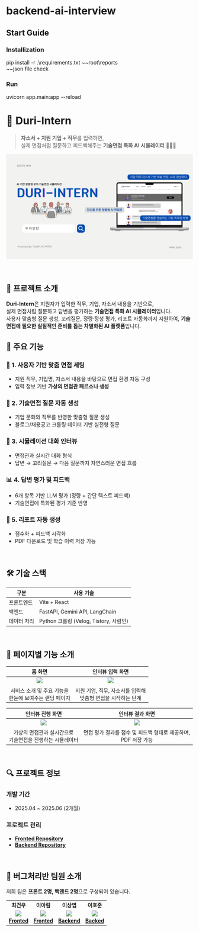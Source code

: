 # backend-ai-interview

## Start Guide
### Installization
pip install -r .\requirements.txt
~~root\reports\
~~json file check

### Run
uvicorn app.main:app --reload

# 🧊 Duri-Intern
> **자소서 + 지원 기업 + 직무**를 입력하면,  
> 실제 면접처럼 질문하고 피드백해주는 **기술면접 특화 AI 시뮬레이터** 👩🏻‍💻

![image](https://github.com/arieum/Computer-Networking_A-Top-Down-Approach/blob/main/Duri-InTern.png)

<br>

## 📍 프로젝트 소개
**Duri-Intern**은 지원자가 입력한 직무, 기업, 자소서 내용을 기반으로, <br />
실제 면접처럼 질문하고 답변을 평가하는 **기술면접 특화 AI 시뮬레이터**입니다. <br/> 
사용자 맞춤형 질문 생성, 꼬리질문, 정량·정성 평가, 리포트 자동화까지 지원하여,
**기술면접에 필요한 실질적인 준비를 돕는 차별화된 AI 플랫폼**입니다.

## 🚀 주요 기능

### 🎯 1. 사용자 기반 맞춤 면접 세팅
- 지원 직무, 기업명, 자소서 내용을 바탕으로 면접 환경 자동 구성
- 입력 정보 기반 **가상의 면접관 페르소나 생성**

### 🧠 2. 기술면접 질문 자동 생성
- 기업 문화와 직무를 반영한 맞춤형 질문 생성
- 블로그/채용공고 크롤링 데이터 기반 실전형 질문

### 💬 3. 시뮬레이션 대화 인터뷰
- 면접관과 실시간 대화 형식
- 답변 → 꼬리질문 → 다음 질문까지 자연스러운 면접 흐름

### 📊 4. 답변 평가 및 피드백
- 6개 항목 기반 LLM 평가 (정량 + 간단 텍스트 피드백)
- 기술면접에 특화된 평가 기준 반영

### 📄 5. 리포트 자동 생성
- 점수화 + 피드백 시각화
- PDF 다운로드 및 학습 이력 저장 가능
<br/>

## 🛠 기술 스택

| 구분           | 사용 기술 |
|----------------|-----------|
| 프론트엔드     | Vite + React |
| 백엔드         | FastAPI, Gemini API, LangChain |
| 데이터 처리     | Python 크롤링 (Velog, Tistory, 사람인) |
<br/>

## 📌 페이지별 기능 소개
| 홈 화면 | 인터뷰 입력 화면 | 
|:---:|:---:|
| <img src="https://github.com/user-attachments/assets/0329d8b7-0301-42cd-9854-20b7e94dd447" width="600px"> | <img src="https://github.com/user-attachments/assets/4125b9ce-2871-42b3-afc5-861e83e49f86" width="600px"> |
| 서비스 소개 및 주요 기능을 <br /> 한눈에 보여주는 랜딩 페이지 | 	지원 기업, 직무, 자소서를 입력해 <br/>맞춤형 면접을 시작하는 단계 |

| 인터뷰 진행 화면 | 인터뷰 결과 화면 |
|:---:|:---:|
| <img src="https://github.com/user-attachments/assets/9b8f39c8-594a-45a5-ad22-3b5c6aa9c2ed" width="600px"> | <img src="https://github.com/user-attachments/assets/8e8bb33e-ad59-4f29-b0c1-0a4e5305e507" width="600px"> |
| 가상의 면접관과 실시간으로 <br/>기술면접을 진행하는 시뮬레이터 | 면접 평가 결과를 점수 및 피드백 형태로 제공하며, <br/> PDF 저장 가능 |

<br/>

## 🔍 프로젝트 정보
### 개발 기간
- 2025.04 ~ 2025.06 (2개월)
  
### 프로젝트 관리
- **[Fronted Repository](https://github.com/knupp7/react-ai-interview)**
- **[Backend Repository](https://github.com/knupp7/backend-ai-interview)**

<br/>

## 👥 버그처리반 팀원 소개
저희 팀은 **프론트 2명, 백엔드 2명**으로 구성되어 있습니다.

<table align="center">
 <tr align="center">
     <td><B>최건우<B></td>
     <td><B>이아림<B></td>
     <td><B>이상엽<B></td>
     <td><B>이호준<B></td>
 </tr>
 <tr align="center">
     <td>
         <a href="https://github.com/rjsdn031">
          <img src="https://github.com/rjsdn031.png" style="max-width: 100px">
         </a>
         <br>
         <a href="https://github.com/rjsdn031"><B>Fronted</B></a>
     </td>
     <td>
         <a href="https://github.com/arieum">
         <img src="https://github.com/arieum.png" style="max-width: 100px">
         </a>
         <br>
         <a href="https://github.com/arieum"><B>Fronted</B></a>
     </td>
     <td>
         <a href="https://github.com/Potass5ium">
         <img src="https://github.com/Potass5ium.png" style="max-width: 100px">
         </a>
         <br>
         <a href="https://github.com/Potass5ium"><B>Backend</B></a>
     </td>
     <td>
         <a href="https://github.com/hojuna">
         <img src="https://github.com/hojuna.png" style="max-width: 100px">
         </a>
         <br>
         <a href="https://github.com/hojuna4"><B>Backed</B></a>
     </td>
 </tr>
</table>

<br/>
